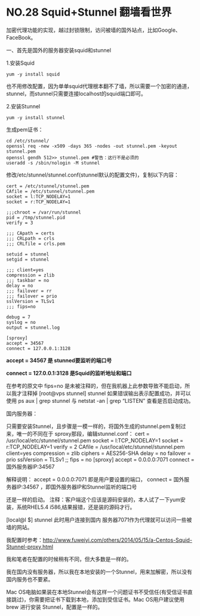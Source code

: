 # NO.28 Squid+Stunnel 翻墙看世界
加密代理功能的实现，越过封锁限制，访问被墙的国外站点，比如Google、FaceBook。


一、首先是国外的服务器安装squid和stunnel

1.安装Squid

```yum -y install squid```

也不用修改配置，因为单单squid代理根本翻不了墙，所以需要一个加密的通道，stunnel，而stunnel只需要连接localhost的squid端口即可。


2.安装Stunnel

```yum -y install stunnel```

生成pem证书：

```
cd /etc/stunnel/
openssl req -new -x509 -days 365 -nodes -out stunnel.pem -keyout stunnel.pem
openssl gendh 512>> stunnel.pem #警告：这行不是必须的
useradd -s /sbin/nologin -M stunnel
```

修改/etc/stunnel/stunnel.conf(stunnel默认的配置文件)，复制以下内容：

```
cert = /etc/stunnel/stunnel.pem
CAfile = /etc/stunnel/stunnel.pem
socket = l:TCP_NODELAY=1
socket = r:TCP_NODELAY=1

;;;chroot = /var/run/stunnel
pid = /tmp/stunnel.pid
verify = 3

;;; CApath = certs
;;; CRLpath = crls
;;; CRLfile = crls.pem

setuid = stunnel
setgid = stunnel

;;; client=yes
compression = zlib
;;; taskbar = no
delay = no
;;; failover = rr
;;; failover = prio
sslVersion = TLSv1
;;; fips=no

debug = 7
syslog = no
output = stunnel.log

[sproxy]
accept = 34567
connect = 127.0.0.1:3128
```

**accept = 34567 是 stunned要监听的端口号**

**connect = 127.0.0.1:3128 是Squid的监听地址和端口**

在参考的原文中 fips=no 是未被注释的，但在我机器上此参数导致不能启动，所以我才注释掉
[root@vps stunnel] stunnel
如果错误输出表示配置成功，并可以使用 ps aux | grep stunnel 与 netstat -an | grep “LISTEN” 查看是否启动成功。

国内服务器：

只需要安装Stunnel，且步骤是一模一样的，将国外生成的stunnel.pem复制过来，唯一的不同在于 sproxy那段，编辑stunnel.conf：
cert = /usr/local/etc/stunnel/stunnel.pem
socket = l:TCP_NODELAY=1
socket = r:TCP_NODELAY=1
verify = 2
CAfile = /usr/local/etc/stunnel/stunnel.pem
client=yes
compression = zlib
ciphers = AES256-SHA
delay = no
failover = prio
sslVersion = TLSv1
;; fips = no
[sproxy]
accept  = 0.0.0.0:7071
connect = 国外服务器IP:34567

解释说明：
accept = 0.0.0.0:7071 即是用户要设置的端口，
connect = 国外服务器IP:34567 ，即国外服务器IP和Stunnel监听的端口号

还是一样的启动。
注释：客户端这个应该是源码安装的，本人试了一下yum安装，系统RHEL5.4 i586,结果报错，还是装的源码才行。

[local@l $] stunnel
此时用户连接到国内 服务器7071作为代理就可以访问一些被墙的网站。

我配置时参考：http://www.fuweiyi.com/others/2014/05/15/a-Centos-Squid-Stunnel-proxy.html

我和笔者在配置的时候稍有不同，但大多数是一样的。

我在国内没有服务器，所以我在本地安装的一个Stunnel，用来加解密，所以没有国内服务也不要紧。

Mac OS电脑如果装在本地Stunnel会有这样一个问题证书不受信任(有受信证书直接跳过)，你需要把证书下载到本地，添加到受信证书。Mac OS用户建议使用 brew 进行安装 Stunnel，配置是一样的。




